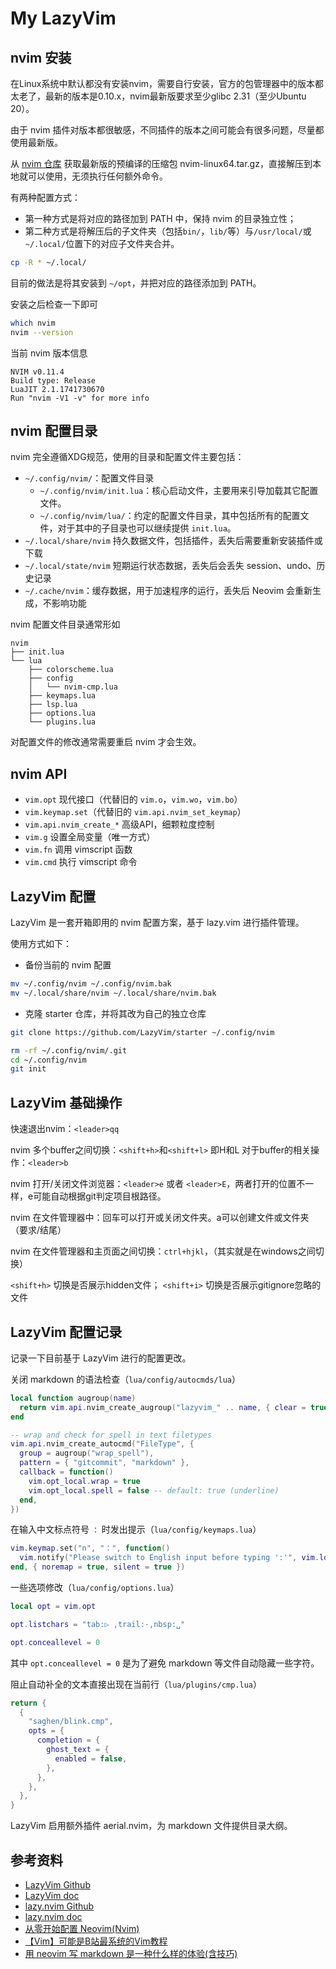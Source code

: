 # My LazyVim

## nvim 安装

在Linux系统中默认都没有安装nvim，需要自行安装，官方的包管理器中的版本都太老了，最新的版本是0.10.x，nvim最新版要求至少glibc 2.31（至少Ubuntu 20）。

由于 nvim 插件对版本都很敏感，不同插件的版本之间可能会有很多问题，尽量都使用最新版。

从 [nvim 仓库](https://github.com/neovim/neovim) 获取最新版的预编译的压缩包 nvim-linux64.tar.gz，直接解压到本地就可以使用，无须执行任何额外命令。

有两种配置方式：

- 第一种方式是将对应的路径加到 PATH 中，保持 nvim 的目录独立性；
- 第二种方式是将解压后的子文件夹（包括`bin/`，`lib/`等）与`/usr/local/`或`~/.local/`位置下的对应子文件夹合并。
```bash
cp -R * ~/.local/
```

目前的做法是将其安装到 `~/opt`，并把对应的路径添加到 PATH。

安装之后检查一下即可
```bash
which nvim
nvim --version
```

当前 nvim 版本信息
```
NVIM v0.11.4
Build type: Release
LuaJIT 2.1.1741730670
Run "nvim -V1 -v" for more info
```

## nvim 配置目录

nvim 完全遵循XDG规范，使用的目录和配置文件主要包括：

- `~/.config/nvim/`：配置文件目录
  - `~/.config/nvim/init.lua`：核心启动文件，主要用来引导加载其它配置文件。
  - `~/.config/nvim/lua/`：约定的配置文件目录，其中包括所有的配置文件，对于其中的子目录也可以继续提供 `init.lua`。
- `~/.local/share/nvim`	持久数据文件，包括插件，丢失后需要重新安装插件或下载
- `~/.local/state/nvim`	短期运行状态数据，丢失后会丢失 session、undo、历史记录
- `~/.cache/nvim`：缓存数据，用于加速程序的运行，丢失后 Neovim 会重新生成，不影响功能

nvim 配置文件目录通常形如
```
nvim
├── init.lua
└── lua
    ├── colorscheme.lua
    ├── config
    │   └── nvim-cmp.lua
    ├── keymaps.lua
    ├── lsp.lua
    ├── options.lua
    └── plugins.lua
```

对配置文件的修改通常需要重启 nvim 才会生效。


## nvim API

- `vim.opt` 现代接口（代替旧的 `vim.o`，`vim.wo`，`vim.bo`）
- `vim.keymap.set`（代替旧的 `vim.api.nvim_set_keymap`）
- `vim.api.nvim_create_*` 高级API，细颗粒度控制
- `vim.g` 设置全局变量（唯一方式）
- `vim.fn` 调用 vimscript 函数
- `vim.cmd` 执行 vimscript 命令

## LazyVim 配置

LazyVim 是一套开箱即用的 nvim 配置方案，基于 lazy.vim 进行插件管理。

使用方式如下：

- 备份当前的 nvim 配置
```bash
mv ~/.config/nvim ~/.config/nvim.bak
mv ~/.local/share/nvim ~/.local/share/nvim.bak
```

- 克隆 starter 仓库，并将其改为自己的独立仓库
```bash
git clone https://github.com/LazyVim/starter ~/.config/nvim

rm -rf ~/.config/nvim/.git
cd ~/.config/nvim
git init
```

## LazyVim 基础操作

快速退出nvim：`<leader>qq`

nvim 多个buffer之间切换：`<shift+h>`和`<shift+l>` 即H和L
对于buffer的相关操作：`<leader>b`

nvim 打开/关闭文件浏览器：`<leader>e` 或者 `<leader>E`，两者打开的位置不一样，e可能自动根据git判定项目根路径。

nvim 在文件管理器中：回车可以打开或关闭文件夹。a可以创建文件或文件夹（要求/结尾）

nvim 在文件管理器和主页面之间切换：`ctrl+hjkl`，（其实就是在windows之间切换）

`<shift+h>` 切换是否展示hidden文件；
`<shift+i>` 切换是否展示gitignore忽略的文件


## LazyVim 配置记录

记录一下目前基于 LazyVim 进行的配置更改。

关闭 markdown 的语法检查（`lua/config/autocmds/lua`）
```lua
local function augroup(name)
  return vim.api.nvim_create_augroup("lazyvim_" .. name, { clear = true })
end

-- wrap and check for spell in text filetypes
vim.api.nvim_create_autocmd("FileType", {
  group = augroup("wrap_spell"),
  pattern = { "gitcommit", "markdown" },
  callback = function()
    vim.opt_local.wrap = true
    vim.opt_local.spell = false -- default: true (underline)
  end,
})
```

在输入中文标点符号 `：` 时发出提示（`lua/config/keymaps.lua`）
```lua
vim.keymap.set("n", "：", function()
  vim.notify("Please switch to English input before typing ':'", vim.log.levels.WARN)
end, { noremap = true, silent = true })
```

一些选项修改（`lua/config/options.lua`）
```lua
local opt = vim.opt

opt.listchars = "tab:▷ ,trail:·,nbsp:␣"

opt.conceallevel = 0
```

其中 `opt.conceallevel = 0` 是为了避免 markdown 等文件自动隐藏一些字符。


阻止自动补全的文本直接出现在当前行（`lua/plugins/cmp.lua`）
```lua
return {
  {
    "saghen/blink.cmp",
    opts = {
      completion = {
        ghost_text = {
          enabled = false,
        },
      },
    },
  },
}
```

LazyVim 启用额外插件 aerial.nvim，为 markdown 文件提供目录大纲。


## 参考资料

- [LazyVim Github](https://github.com/LazyVim/LazyVim)
- [LazyVim doc](https://www.lazyvim.org/)
- [lazy.nvim Github](https://github.com/folke/lazy.nvim)
- [lazy.nvim doc](https://lazy.folke.io/)
- [从零开始配置 Neovim(Nvim)](https://martinlwx.github.io/zh-cn/config-neovim-from-scratch)
- [【Vim】可能是B站最系统的Vim教程](https://www.bilibili.com/video/BV1s4421A7he/?share_source=copy_web&vd_source=4dd36b43694defc3f41604b0fa5aac75)
- [用 neovim 写 markdown 是一种什么样的体验(含技巧)](https://yelog.org/2024/08/02/write-markdown-in-neovim-experience-and-tips/)

